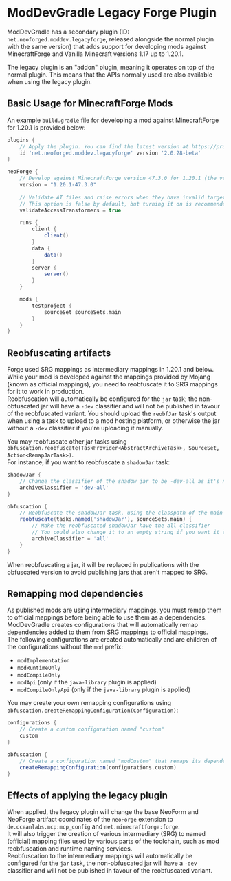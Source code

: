 # ModDevGradle Legacy Forge Plugin
ModDevGradle has a secondary plugin (ID: `net.neoforged.moddev.legacyforge`, released alongside the normal plugin with the same version)
that adds support for developing mods against MinecraftForge and Vanilla Minecraft versions 1.17 up to 1.20.1.  

The legacy plugin is an "addon" plugin, meaning it operates on top of the normal plugin. This means that the APIs normally used
are also available when using the legacy plugin.

## Basic Usage for MinecraftForge Mods
An example `build.gradle` file for developing a mod against MinecraftForge for 1.20.1 is provided below:
```groovy
plugins {
    // Apply the plugin. You can find the latest version at https://projects.neoforged.net/neoforged/ModDevGradle
    id 'net.neoforged.moddev.legacyforge' version '2.0.28-beta'
}

neoForge {
    // Develop against MinecraftForge version 47.3.0 for 1.20.1 (the versions can be found at https://files.minecraftforge.net/)
    version = "1.20.1-47.3.0"
    
    // Validate AT files and raise errors when they have invalid targets
    // This option is false by default, but turning it on is recommended
    validateAccessTransformers = true

    runs {
        client {
            client()
        }
        data {
            data()
        }
        server {
            server()
        }
    }

    mods {
        testproject {
            sourceSet sourceSets.main
        }
    }
}
```

## Reobfuscating artifacts
Forge used SRG mappings as intermediary mappings in 1.20.1 and below. While your mod is developed against the mappings provided
by Mojang (known as official mappings), you need to reobfuscate it to SRG mappings for it to work in production.  
Reobfuscation will automatically be configured for the `jar` task; the non-obfuscated jar will have a `-dev` classifier
and will not be published in favour of the reobfuscated variant. You should upload the `reobfJar` task's output when using a
task to upload to a mod hosting platform, or otherwise the jar without a `-dev` classifier if you're uploading it manually.  

You may reobfuscate other jar tasks using `obfuscation.reobfuscate(TaskProvider<AbstractArchiveTask>, SourceSet, Action<RemapJarTask>)`.  
For instance, if you want to reobfuscate a `shadowJar` task:
```groovy
shadowJar {
    // Change the classifier of the shadow jar to be -dev-all as it's not mapped in intermediary and not usable for production
    archiveClassifier = 'dev-all'
}

obfuscation {
    // Reobfuscate the shadowJar task, using the classpath of the main sourceset for properly remapping inherited members
    reobfuscate(tasks.named('shadowJar'), sourceSets.main) {
        // Make the reobfuscated shadowJar have the all classifier
        // You could also change it to an empty string if you want it to not have a classifier (in that case, you will also need to change the classifier of the slim `reobfJar` task
        archiveClassifier = 'all'
    }
}
```

When reobfuscating a jar, it will be replaced in publications with the obfuscated version to avoid publishing jars that aren't mapped to SRG.

## Remapping mod dependencies
As published mods are using intermediary mappings, you must remap them to official mappings before being able to use them as a dependencies.  
ModDevGradle creates configurations that will automatically remap dependencies added to them from SRG mappings to official mappings.  
The following configurations are created automatically and are children of the configurations without the `mod` prefix:
- `modImplementation`
- `modRuntimeOnly`
- `modCompileOnly`
- `modApi` (only if the `java-library` plugin is applied)
- `modCompileOnlyApi` (only if the `java-library` plugin is applied)

You may create your own remapping configurations using `obfuscation.createRemappingConfiguration(Configuration)`:
```groovy
configurations {
    // Create a custom configuration named "custom"
    custom
}

obfuscation {
    // Create a configuration named "modCustom" that remaps its dependencies and then adds them to the "custom" configuration
    createRemappingConfiguration(configurations.custom)
}
```

## Effects of applying the legacy plugin
When applied, the legacy plugin will change the base NeoForm and NeoForge artifact coordinates of the `neoForge` extension to
`de.oceanlabs.mcp:mcp_config` and `net.minecraftforge:forge`.  
It will also trigger the creation of various intermediary (SRG) to named (official) mapping files used by various parts of the toolchain, such as
mod reobfuscation and runtime naming services.  
Reobfuscation to the intermediary mappings will automatically be configured for the `jar` task, the non-obfuscated jar will have a `-dev` classifier
and will not be published in favour of the reobfuscated variant.
